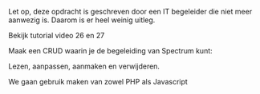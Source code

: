 Let op, deze opdracht is geschreven door een IT begeleider die niet meer aanwezig is. Daarom is er heel weinig uitleg.


Bekijk tutorial video 26 en 27

Maak een CRUD waarin je de begeleiding van Spectrum kunt:

Lezen, aanpassen, aanmaken en verwijderen.



We gaan gebruik maken van zowel PHP als Javascript